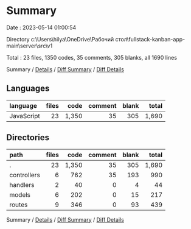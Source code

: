 # Summary

Date : 2023-05-14 01:00:54

Directory c:\\Users\\hilya\\OneDrive\\Рабочий стол\\fullstack-kanban-app-main\\server\\src\\v1

Total : 23 files,  1350 codes, 35 comments, 305 blanks, all 1690 lines

Summary / [Details](details.md) / [Diff Summary](diff.md) / [Diff Details](diff-details.md)

## Languages
| language | files | code | comment | blank | total |
| :--- | ---: | ---: | ---: | ---: | ---: |
| JavaScript | 23 | 1,350 | 35 | 305 | 1,690 |

## Directories
| path | files | code | comment | blank | total |
| :--- | ---: | ---: | ---: | ---: | ---: |
| . | 23 | 1,350 | 35 | 305 | 1,690 |
| controllers | 6 | 762 | 35 | 193 | 990 |
| handlers | 2 | 40 | 0 | 4 | 44 |
| models | 6 | 202 | 0 | 15 | 217 |
| routes | 9 | 346 | 0 | 93 | 439 |

Summary / [Details](details.md) / [Diff Summary](diff.md) / [Diff Details](diff-details.md)
